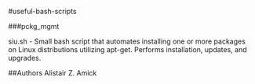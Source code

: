 #useful-bash-scripts

###pckg_mgmt

siu.sh - Small bash script that automates installing one or more packages on Linux distributions utilizing apt-get. Performs installation, updates, and upgrades.

##Authors
Alistair Z. Amick
